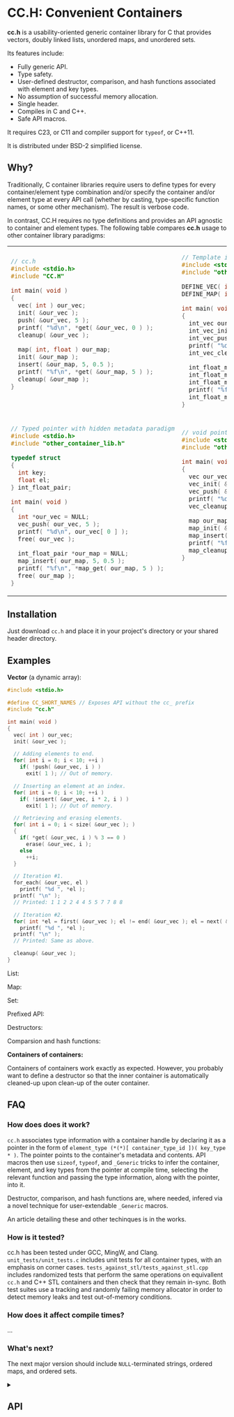# CC.H: Convenient Containers

**cc.h** is a usability-oriented generic container library for C that provides vectors, doubly linked lists, unordered maps, and unordered sets.

Its features include:

- Fully generic API.
- Type safety.
- User-defined destructor, comparison, and hash functions associated with element and key types.
- No assumption of successful memory allocation.
- Single header.
- Compiles in C and C++.
- Safe API macros.

It requires C23, or C11 and compiler support for `typeof`, or C++11.

It is distributed under BSD-2 simplified license.

## Why?

Traditionally, C container libraries require users to define types for every container/element type combination and/or specify the container and/or element type at every API call (whether by casting, type-specific function names, or some other mechanism). The result is verbose code.

In contrast, CC.H requires no type definitions and provides an API agnostic to container and element types. The following table compares **cc.h** usage to other container library paradigms:

<table>
<tr>
</tr>
<tr>
<td>

```c
// cc.h
#include <stdio.h>
#include "CC.H"

int main( void )
{
  vec( int ) our_vec;
  init( &our_vec );
  push( &our_vec, 5 );
  printf( "%d\n", *get( &our_vec, 0 ) );
  cleanup( &our_vec );

  map( int, float ) our_map;
  init( &our_map );
  insert( &our_map, 5, 0.5 );
  printf( "%f\n", *get( &our_map, 5 ) );
  cleanup( &our_map );
}




```

</td>
<td>

```c
// Template instantiation paradigm
#include <stdio.h>
#include "other_container_lib.h"

DEFINE_VEC( int, int_vec )
DEFINE_MAP( int, float, int_float_map )

int main( void )
{
  int_vec our_vec;
  int_vec_init( &our_vec );
  int_vec_push( &our_vec, 5 );
  printf( "%d\n", *int_vec_get( &our_vec, 0 ) );
  int_vec_cleanup( &our_vec );

  int_float_map our_map;
  int_float_map_init( &our_map );
  int_float_map_insert( &our_map, 5, 0.5f );
  printf( "%f\n", *int_float_map_get( &our_map, 5 ) );
  int_float_map_cleanup( &our_map );
}
```

</td>
<tr>
</tr>
<tr>
<td>

```c
// Typed pointer with hidden metadata paradigm
#include <stdio.h>
#include "other_container_lib.h"

typedef struct
{
  int key;
  float el;
} int_float_pair;

int main( void )
{
  int *our_vec = NULL;
  vec_push( our_vec, 5 );
  printf( "%d\n", our_vec[ 0 ] );
  free( our_vec );

  int_float_pair *our_map = NULL;
  map_insert( our_map, 5, 0.5 );
  printf( "%f\n", *map_get( our_map, 5 ) );
  free( our_map );
}
```

</td>
<td>

```c
// void pointers paradigm
#include <stdio.h>
#include "other_container_lib.h"

int main( void )
{
  vec our_vec;
  vec_init( &our_vec, sizeof( int ) );
  vec_push( &our_vec, &(int){ 5 } );
  printf( "%d\n", *(int *)vec_get( &our_vec, 0 ) );
  vec_cleanup( &our_vec );

  map our_map;
  map_init( &our_map, sizeof( int ), sizeof( float ) );
  map_insert( &our_map, &(int){ 5 }, &(float){ 0.5f } );
  printf( "%f\n", *(float *)map_get( &our_map, &(int){ 5 } ) );
  map_cleanup( &our_map );
}





```

</td>
</tr>
<table>

## Installation

Just download `cc.h` and place it in your project's directory or your shared header directory.

## Examples

**Vector** (a dynamic array):

```c
#include <stdio.h>

#define CC_SHORT_NAMES // Exposes API without the cc_ prefix
#include "cc.h"

int main( void )
{
  vec( int ) our_vec;
  init( &our_vec );

  // Adding elements to end.
  for( int i = 0; i < 10; ++i )
    if( !push( &our_vec, i ) )
      exit( 1 ); // Out of memory.

  // Inserting an element at an index.
  for( int i = 0; i < 10; ++i )
    if( !insert( &our_vec, i * 2, i ) )
      exit( 1 ); // Out of memory.

  // Retrieving and erasing elements.
  for( int i = 0; i < size( &our_vec ); )
  {
    if( *get( &our_vec, i ) % 3 == 0 )
      erase( &our_vec, i );
    else
      ++i;
  }

  // Iteration #1.
  for_each( &our_vec, el )
    printf( "%d ", *el );
  printf( "\n" );
  // Printed: 1 1 2 2 4 4 5 5 7 7 8 8

  // Iteration #2.
  for( int *el = first( &our_vec ); el != end( &our_vec ); el = next( &our_vec, el ) )
    printf( "%d ", *el );
  printf( "\n" );
  // Printed: Same as above.

  cleanup( &our_vec );
}
```

List:

Map:

Set:

Prefixed API:

Destructors:

Comparsion and hash functions:

**Containers of containers:**

Containers of containers work exactly as expected. However, you probably want to define a destructor so that the inner container is automatically cleaned-up upon clean-up of the outer container.

## FAQ

### How does does it work?

`cc.h` associates type information with a container handle by declaring it as a pointer in the form of `element_type (*(*)[ container_type_id ])( key_type * )`. The pointer points to the container's metadata and contents. API macros then use `sizeof`, `typeof`, and `_Generic` tricks to infer the container, element, and key types from the pointer at compile time, selecting the relevant function and passing the type information, along with the pointer, into it. 

Destructor, comparison, and hash functions are, where needed, infered via a novel technique for user-extendable `_Generic` macros.

An article detailing these and other techinques is in the works.

### How is it tested?

cc.h has been tested under GCC, MingW, and Clang. `unit_tests/unit_tests.c` includes unit tests for all container types, with an emphasis on corner cases. `tests_against_stl/tests_against_stl.cpp` includes randomized tests that perform the same operations on equivallent `cc.h` and C++ STL containers and then check that they remain in-sync. Both test suites use a tracking and randomly failing memory allocator in order to detect memory leaks and test out-of-memory conditions.

### How does it affect compile times?
    
...

### What's next?

The next major version should include `NULL`-terminated strings, ordered maps, and ordered sets.

<details><summary><h2>API</h2></summary>
<p>

> **Warning**
> API macros may evaluate their first argument - the pointer to the container - multiple times, so never use expressions with side effects (e.g. `&our_containers[ ++i ]` ) for that argument. In GCC and Clang, attempting to do so will cause a compiler warning. All other arguments are "safe" (i.e. they are only evaluated once).

> **Note**
> If CC_NO_SHORT_NAMES was declared, then all API macros are prefixed with cc_.

> **Note**
> Duplicating a container handle via assignment and then operating on the duplicate will invalidate the original. Hence, only create a duplicate via assignment (including through function parameters and return values) if you have finished with the original.

> **Note**
> An iterator is a pointer to an element in the container or to the associated `end` (or `r_end`, if the container supports it). In the documentation below, these pointers are called "pointer-iterators".

> **Note**
> In the documentation below, `el_ty` is the container's element type and `key_ty` is the container's key type (where applicable).

### All containers:

  The following macros behave the same way for all containers:

```c
el_ty *push( vec( el_ty ) *cntr, el_ty el )
```

Inserts `el` at the end of the vector.  
Returns a pointer-iterator to the new element, or `NULL` in the case of memory allocation failure.

```c
el_ty *push_n( vec( el_ty ) *cntr, el_ty *els, size_t n )
```

Inserts `n` elements from array `els` at the end of the vector.  
Returns a pointer-iterator to the first new element, or `NULL` in the case of memory allocation failure.

</p>
